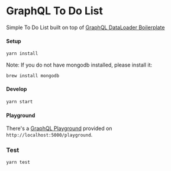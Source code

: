# GraphQL To Do List

Simple To Do List built on top of [GraphQL DataLoader Boilerplate](https://github.com/entria/graphql-dataloader-boilerplate-ts)

#### Setup
```bash
yarn install
```
Note: If you do not have mongodb installed, please install it:
```bash
brew install mongodb
```
#### Develop
```bash
yarn start
```

#### Playground

There's a [GraphQL Playground](https://github.com/prisma/graphql-playground) provided on `http://localhost:5000/playground`.

### Test
```bash
yarn test
```